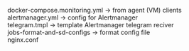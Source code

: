 docker-compose.monitoring.yml -> from agent (VM) clients \
alertmanager.yml -> config for Alertmanager \
telegram.tmpl -> template Alertmanager telegram reciver \
jobs-format-and-sd-configs -> format config file \
nginx.conf 

